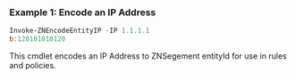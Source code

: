 ### Example 1: Encode an IP Address
```powershell
Invoke-ZNEncodeEntityIP -IP 1.1.1.1
b:120101010120
```

This cmdlet encodes an IP Address to ZNSegement entityId for use in rules and policies.
